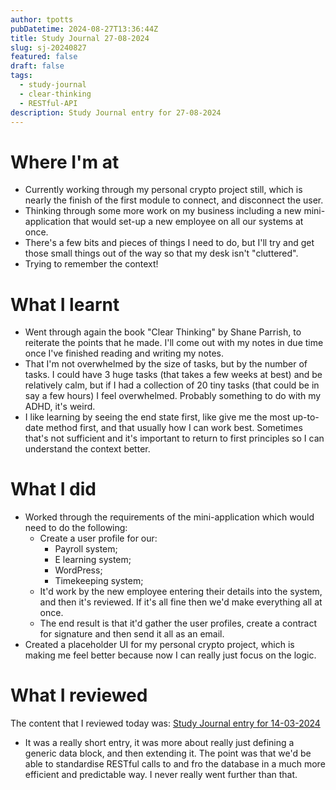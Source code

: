 ```yaml
---
author: tpotts
pubDatetime: 2024-08-27T13:36:44Z
title: Study Journal 27-08-2024
slug: sj-20240827
featured: false
draft: false
tags:
  - study-journal
  - clear-thinking
  - RESTful-API
description: Study Journal entry for 27-08-2024
---
```


# Where I'm at

- Currently working through my personal crypto project still, which is nearly the finish of the first module to connect, and disconnect the user.
- Thinking through some more work on my business including a new mini-application that would set-up a new employee on all our systems at once.
- There's a few bits and pieces of things I need to do, but I'll try and get those small things out of the way so that my desk isn't "cluttered".
- Trying to remember the context!

# What I learnt

- Went through again the book "Clear Thinking" by Shane Parrish, to reiterate the points that he made. I'll come out with my notes in due time once I've finished reading and writing my notes.
- That I'm not overwhelmed by the size of tasks, but by the number of tasks. I could have 3 huge tasks (that takes a few weeks at best) and be relatively calm, but if I had a collection of 20 tiny tasks (that could be in say a few hours) I feel overwhelmed. Probably something to do with my ADHD, it's weird.
- I like learning by seeing the end state first, like give me the most up-to-date method first, and that usually how I can work best. Sometimes that's not sufficient and it's important to return to first principles so I can understand the context better.

# What I did

- Worked through the requirements of the mini-application which would need to do the following:
  - Create a user profile for our:
    - Payroll system;
    - E learning system;
    - WordPress;
    - Timekeeping system;
  - It'd work by the new employee entering their details into the system, and then it's reviewed. If it's all fine then we'd make everything all at once.
  - The end result is that it'd gather the user profiles, create a contract for signature and then send it all as an email.
- Created a placeholder UI for my personal crypto project, which is making me feel better because now I can really just focus on the logic.

# What I reviewed

The content that I reviewed today was: [Study Journal entry for 14-03-2024](./sj-20240314.md)

- It was a really short entry, it was more about really just defining a generic data block, and then extending it. The point was that we'd be able to standardise RESTful calls to and fro the database in a much more efficient and predictable way. I never really went further than that.
